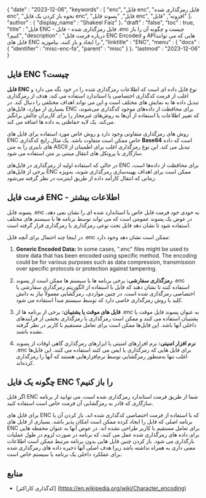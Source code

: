 {
   "date" : "2023-12-06",
   "keywords" : [
"enc",
"فایل enc",
"فایل رمزگذاری شده enc",
"نحوه باز کردن یک فایل enc",
"فایل",
"پسوند فایل enc",
"افزونه",
"فایل"
]،
   "author" : {
      "display_name" : "Shakeel Faiz"
}،
   "draft" : "false",
   "toc" : true,
   "title" : "فایل ENC - فایل رمزگذاری شده - فایل .enc چیست و چگونه آن را باز کنیم؟",
   "description" : "درباره فرمت فایل ENC Encoded و APIهایی که می توانند فایل های ENC را ایجاد و باز کنند، بیاموزید.",
   "linktitle" : "ENC",
   "menu" : {
      "docs" : {
         "identifier" : "misc-enc-fa",
         "parent" : "misc"
}
}،
   "lastmod" : "2023-12-06"
}

## فایل ENC چیست؟

**فایل ENC** نوع فایل داده ای است که اطلاعات رمزگذاری شده را در خود نگه می دارد و اغلب از فرمت کدگذاری اختصاصی یا استاندارد استفاده می کند. هدف از رمزگذاری تبدیل داده ها به نمایش های مختلف است و این می تواند اهداف مختلفی را دنبال کند. در بسیاری از موارد، فایل‌های ENC برای محافظت از داده‌های موجود کدگذاری می‌شوند، که تغییر اطلاعات یا استفاده از آن‌ها به روش‌های غیرمجاز را برای کاربران چالش برانگیز می‌کند. یک لایه حفاظتی به داده ها اضافه می کند.

روش های رمزگذاری متفاوتی وجود دارد و روش خاص مورد استفاده برای فایل های ENC خاص ممکن است متفاوت باشد. یک مثال رایج کدگذاری **Base64** است که داده های باینری را به متن ASCII تبدیل می کند. این نوع رمزگذاری اغلب برای اطمینان از سازگاری با پروتکل های انتقال مبتنی بر متن استفاده می شود.

در حالی که استفاده اولیه از رمزگذاری در فایل‌های ENC برای محافظت از داده‌ها است، برخی از فایل‌های ENC ممکن است برای اهداف بهینه‌سازی رمزگذاری شوند، به‌ویژه زمانی که انتقال کارآمد داده از طریق اینترنت در نظر گرفته می‌شود.

## فرمت فایل ENC - اطلاعات بیشتر

پسوند فایل .enc به خودی خود فرمت فایل خاص یا استاندارد شده ای را نشان نمی دهد، در عوض یک پسوند عمومی است که می تواند توسط برنامه ها یا سیستم های مختلف استفاده شود تا نشان دهد فایل تحت نوعی رمزگذاری یا رمزگذاری قرار گرفته است.

در اینجا چند احتمال برای آنچه فایل .enc ممکن است نشان دهد وجود دارد:

1.  **Generic Encoded Data:** In some cases, ".enc" files might be used to store data that has been encoded using specific method. The encoding could be for various purposes such as data compression, transmission over specific protocols or protection against tampering.
    
2.  **رمزگذاری سفارشی:** برخی برنامه ها یا سیستم ها ممکن است از پسوند .enc استفاده کنند تا نشان دهند که فایل با استفاده از الگوریتم رمزگذاری سفارشی یا اختصاصی رمزگذاری شده است. در چنین مواردی، رمزگشایی معمولاً نیاز به دانش کلید یا روش رمزگذاری خاصی دارد که توسط سیستم مبدأ استفاده می شود.
    
3.  **فایل های موقت یا پشتیبان:** برخی از برنامه ها از .enc به عنوان پسوند فایل موقت یا پشتیبان استفاده می کنند و ممکن است رمزگذاری یا رمزگذاری بخشی از فرآیندهای داخلی آنها باشد. این فایل‌ها ممکن است برای تعامل مستقیم با کاربر در نظر گرفته نشده باشند.
    
4.  **نرم افزار امنیتی:** نرم افزارهای امنیتی یا ابزارهای رمزگذاری گاهی اوقات از پسوند .enc برای فایل هایی که رمزگذاری یا ایمن می کنند استفاده می کنند. این فایل‌ها اغلب تنها به‌منظور رمزگشایی توسط نرم‌افزارهایی هستند که آنها را رمزگذاری کرده‌اند.

## چگونه یک فایل ENC را باز کنیم؟

اگر فایل ENC شما از طریق فرمت استاندارد رمزگذاری شده است، می توانید از برنامه سازگاری که قادر به رمزگشایی آن فرمت خاص است استفاده کنید.

برای فایل های ENC که با استفاده از فرمت اختصاصی کدگذاری شده اند، باز کردن آن با برنامه اصلی که فایل را ایجاد کرده ممکن است امکان پذیر باشد. بسیاری از فایل های ENC برای تعامل مستقیم با کاربر طراحی نشده اند. در عوض آنها به عنوان محفظه هایی برای داده های رمزگذاری شده عمل می کنند، که برنامه در صورت لزوم در طول عملیات بارگذاری می شود. باز کردن چنین فایل هایی بدون برنامه مرتبط ممکن است اطلاعات معنی داری به همراه نداشته باشد زیرا هدف اصلی آنها ذخیره داده های رمزگذاری شده برای عملکرد داخلی یک برنامه یا سیستم خاص است.

## منابع
* [کدگذاری کاراکتر] (https://en.wikipedia.org/wiki/Character_encoding)


